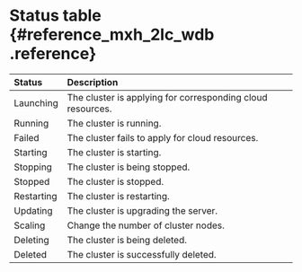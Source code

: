 # Status table {#reference_mxh_2lc_wdb .reference}

|Status|Description|
|:-----|:----------|
|Launching|The cluster is applying for corresponding cloud resources.|
|Running|The cluster is running.|
|Failed|The cluster fails to apply for cloud resources.|
|Starting|The cluster is starting.|
|Stopping|The cluster is being stopped.|
|Stopped|The cluster is stopped.|
|Restarting|The cluster is restarting.|
|Updating|The cluster is upgrading the server.|
|Scaling|Change the number of cluster nodes.|
|Deleting|The cluster is being deleted.|
|Deleted|The cluster is successfully deleted.|

